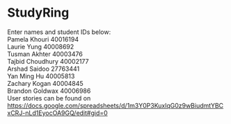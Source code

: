 # StudyRing
Enter names and student IDs below:
<br>Pamela Khouri 40016194
<br>Laurie Yung 40008692
<br>Tusman Akhter 40003476
<br>Tajbid Choudhury 40002177
<br>Arshad Saidoo 27763441
<br>Yan Ming Hu 40005813
<br>Zachary Kogan 40004845
<br>Brandon Goldwax 40006986
<br>
User stories can be found on https://docs.google.com/spreadsheets/d/1m3Y0P3KuxlqG0z9wBiudmtYBCxCRJ-nLd1EyocOA9GQ/edit#gid=0
